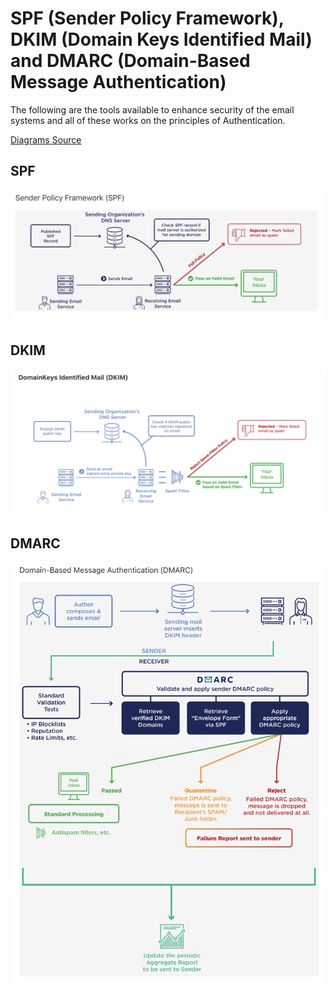 # SPF (Sender Policy Framework), DKIM (Domain Keys Identified Mail) and DMARC (Domain-Based Message Authentication)

The following are the tools available to enhance security of the email systems and all of these works on the principles of Authentication.

[ Diagrams Source ](https://uptakedigital.zendesk.com/hc/en-us/articles/115000229034-SPF-DKIM-DMARC-Technical-Details)

## SPF
![Alt text](spf.png?raw=true "")

## DKIM
![Alt text](dkim.png?raw=true "")

## DMARC
![Alt text](dmarc.png?raw=true "")

